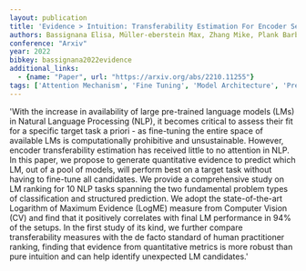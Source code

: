 ```yaml
---
layout: publication
title: 'Evidence > Intuition: Transferability Estimation For Encoder Selection'
authors: Bassignana Elisa, Müller-eberstein Max, Zhang Mike, Plank Barbara
conference: "Arxiv"
year: 2022
bibkey: bassignana2022evidence
additional_links:
  - {name: "Paper", url: "https://arxiv.org/abs/2210.11255"}
tags: ['Attention Mechanism', 'Fine Tuning', 'Model Architecture', 'Pretraining Methods', 'Survey Paper', 'Training Techniques']
---
```

'With the increase in availability of large pre-trained language models (LMs) in Natural Language Processing (NLP), it becomes critical to assess their fit for a specific target task a priori - as fine-tuning the entire space of available LMs is computationally prohibitive and unsustainable. However, encoder transferability estimation has received little to no attention in NLP. In this paper, we propose to generate quantitative evidence to predict which LM, out of a pool of models, will perform best on a target task without having to fine-tune all candidates. We provide a comprehensive study on LM ranking for 10 NLP tasks spanning the two fundamental problem types of classification and structured prediction. We adopt the state-of-the-art Logarithm of Maximum Evidence (LogME) measure from Computer Vision (CV) and find that it positively correlates with final LM performance in 94&#37; of the setups. In the first study of its kind, we further compare transferability measures with the de facto standard of human practitioner ranking, finding that evidence from quantitative metrics is more robust than pure intuition and can help identify unexpected LM candidates.'
